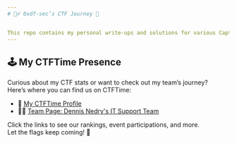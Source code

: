 ```yaml
---
# 🕵️‍♂️ 0xdf-sec’s CTF Journey 🚩


This repo contains my personal write-ups and solutions for various Capture The Flag (CTF) challenges I’ve completed. Explore to see how I approached each problem and what I learned along the way!
---
```


## 🕹️ My CTFTime Presence

Curious about my CTF stats or want to check out my team’s journey?  
Here’s where you can find us on CTFTime:

- 🌟 [My CTFTime Profile](https://ctftime.org/user/223828)
- 🏴‍☠️ [Team Page: Dennis Nedry's IT Support Team](https://ctftime.org/team/378999)

Click the links to see our rankings, event participations, and more.  
Let the flags keep coming! 🚩



